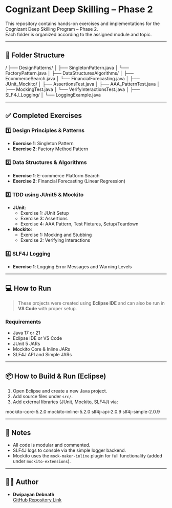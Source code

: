 # Cognizant Deep Skilling – Phase 2

This repository contains hands-on exercises and implementations for the Cognizant Deep Skilling Program – Phase 2.  
Each folder is organized according to the assigned module and topic.

---

## 📁 Folder Structure

/
├── DesignPatterns/
│ ├── SingletonPattern.java
│ └── FactoryPattern.java
│
├── DataStructuresAlgorithms/
│ ├── EcommerceSearch.java
│ └── FinancialForecasting.java
│
├── JUnit_Mockito/
│ ├── AssertionsTest.java
│ ├── AAA_PatternTest.java
│ ├── MockingTest.java
│ └── VerifyInteractionsTest.java
│
├── SLF4J_Logging/
│ └── LoggingExample.java


---

## ✅ Completed Exercises

### 1️⃣ Design Principles & Patterns
- **Exercise 1**: Singleton Pattern
- **Exercise 2**: Factory Method Pattern

### 2️⃣ Data Structures & Algorithms
- **Exercise 1**: E-commerce Platform Search
- **Exercise 2**: Financial Forecasting (Linear Regression)

### 3️⃣ TDD using JUnit5 & Mockito
- **JUnit**:
  - Exercise 1: JUnit Setup
  - Exercise 3: Assertions
  - Exercise 4: AAA Pattern, Test Fixtures, Setup/Teardown
- **Mockito**:
  - Exercise 1: Mocking and Stubbing
  - Exercise 2: Verifying Interactions

### 4️⃣ SLF4J Logging
- **Exercise 1**: Logging Error Messages and Warning Levels

---

## 💻 How to Run

> These projects were created using **Eclipse IDE** and can also be run in **VS Code** with proper setup.

### Requirements
- Java 17 or 21
- Eclipse IDE or VS Code
- JUnit 5 JARs
- Mockito Core & Inline JARs
- SLF4J API and Simple JARs

---

## 📦 How to Build & Run (Eclipse)
1. Open Eclipse and create a new Java project.
2. Add source files under `src/`.
3. Add external libraries (JUnit, Mockito, SLF4J) via:

mockito-core-5.2.0
mockito-inline-5.2.0
slf4j-api-2.0.9
slf4j-simple-2.0.9

---

## 📌 Notes
- All code is modular and commented.
- SLF4J logs to console via the simple logger backend.
- Mockito uses the `mock-maker-inline` plugin for full functionality (added under `mockito-extensions`).

---

## 🧑‍💻 Author
- **Dwipayan Debnath**  
[GitHub Repository Link](https://github.com/Dwipayan13/learning-program-solutions)
